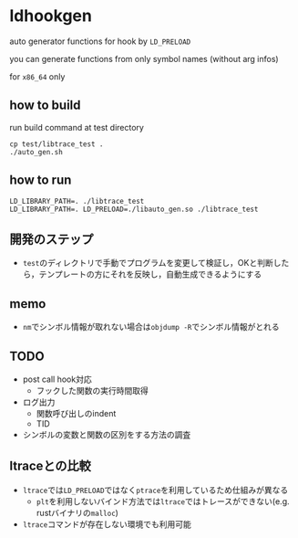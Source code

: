 # ldhookgen

auto generator functions for hook by `LD_PRELOAD`

you can generate functions from only symbol names (without arg infos)

for `x86_64` only

## how to build
run build command at test directory
```
cp test/libtrace_test .
./auto_gen.sh
```

## how to run
```
LD_LIBRARY_PATH=. ./libtrace_test
LD_LIBRARY_PATH=. LD_PRELOAD=./libauto_gen.so ./libtrace_test
```

## 開発のステップ
* `test`のディレクトリで手動でプログラムを変更して検証し，OKと判断したら，テンプレートの方にそれを反映し，自動生成できるようにする

## memo
* `nm`でシンボル情報が取れない場合は`objdump -R`でシンボル情報がとれる

## TODO
* post call hook対応
  * フックした関数の実行時間取得
* ログ出力
  * 関数呼び出しのindent
  * TID
* シンボルの変数と関数の区別をする方法の調査

## ltraceとの比較
* `ltrace`では`LD_PRELOAD`ではなく`ptrace`を利用しているため仕組みが異なる
  * `plt`を利用しないバインド方法では`ltrace`ではトレースができない(e.g. rustバイナリの`malloc`)
* `ltrace`コマンドが存在しない環境でも利用可能
